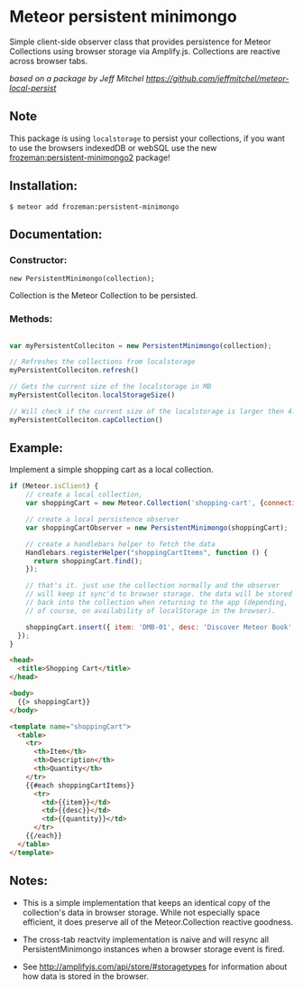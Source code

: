 # Meteor persistent minimongo

Simple client-side observer class that provides persistence for Meteor Collections using browser storage via Amplify.js. Collections are reactive across browser tabs.

*based on a package by Jeff Mitchel https://github.com/jeffmitchel/meteor-local-persist*

## Note

This package is using `localstorage` to persist your collections,
if you want to use the browsers indexedDB or webSQL use the new [frozeman:persistent-minimongo2](https://atmospherejs.com/frozeman/persistent-minimongo2) package!

## Installation:
`$ meteor add frozeman:persistent-minimongo`


## Documentation:

### Constructor:

```
new PersistentMinimongo(collection);
```

Collection is the Meteor Collection to be persisted.

### Methods:

```js

var myPersistentColleciton = new PersistentMinimongo(collection);

// Refreshes the collections from localstorage
myPersistentColleciton.refresh()

// Gets the current size of the localstorage in MB
myPersistentColleciton.localStorageSize()

// Will check if the current size of the localstorage is larger then 4.8 MB, if so it will remove the 50 latest entries of the collection.
myPersistentColleciton.capCollection()
```

## Example:

Implement a simple shopping cart as a local collection.

```js
if (Meteor.isClient) {
    // create a local collection, 
    var shoppingCart = new Meteor.Collection('shopping-cart', {connection: null});

    // create a local persistence observer
    var shoppingCartObserver = new PersistentMinimongo(shoppingCart);

    // create a handlebars helper to fetch the data
    Handlebars.registerHelper("shoppingCartItems", function () {
      return shoppingCart.find();
    });

    // that's it. just use the collection normally and the observer
    // will keep it sync'd to browser storage. the data will be stored
    // back into the collection when returning to the app (depending,
    // of course, on availability of localStorage in the browser).

    shoppingCart.insert({ item: 'DMB-01', desc: 'Discover Meteor Book', quantity: 1 });
  });
}
```

```html
<head>
  <title>Shopping Cart</title>
</head>

<body>
  {{> shoppingCart}}
</body>

<template name="shoppingCart">
  <table>
    <tr>
      <th>Item</th>
      <th>Description</th>
      <th>Quantity</th>
    </tr>
    {{#each shoppingCartItems}}
      <tr>
        <td>{{item}}</td>
        <td>{{desc}}</td>
        <td>{{quantity}}</td>
      </tr>
    {{/each}}
  </table>
</template>
```

## Notes:

- This is a simple implementation that keeps an identical copy of the collection's data in browser storage. While not especially space efficient, it does preserve all of the Meteor.Collection reactive goodness.

- The cross-tab reactvity implementation is naive and will resync all PersistentMinimongo instances when a browser storage event is fired.

- See http://amplifyjs.com/api/store/#storagetypes for information about how data is stored in the browser.

